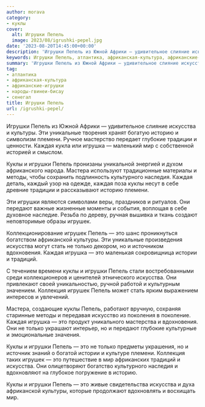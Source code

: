 ```yaml
---
author: morava
category:
- куклы
cover:
  alt: Игрушки Пепель
  image: 2023/08/igrushki-pepel.jpg
date: '2023-08-20T14:45:00+00:00'
description: 'Игрушки Пепель из Южной Африки — удивительное слияние искусства и культуры. Эти уникальные творения хранят богатую историю и символизм племени. Ручное...'
keywords: Игрушки Пепель, атлантика, африканская-культура, африканские-игрушки, народы-гвинеи-бисау, сенегал, пепель, игрушки, куклы, это, искусства, каждая, игрушек, культуры, историю, племени, игрушка, мир, только, уникальные, глубокие
summary: 'Игрушки Пепель из Южной Африки — удивительное слияние искусства и культуры. Эти уникальные творения хранят богатую историю и символизм племени. Ручное...'
tag:
- атлантика
- африканская-культура
- африканские-игрушки
- народы-гвинеи-бисау
- сенегал
title: Игрушки Пепель
url: /igrushki-pepel/
---
```


Игрушки Пепель из Южной Африки — удивительное слияние искусства и культуры. Эти уникальные творения хранят богатую историю и символизм племени. Ручное мастерство передает глубокие традиции и ценности. Каждая кукла или игрушка — маленький мир с собственной историей и смыслом.

Куклы и игрушки Пепель пронизаны уникальной энергией и духом африканского народа. Мастера используют традиционные материалы и методы, чтобы сохранить подлинность культурного наследия. Каждая деталь, каждый узор на одежде, каждая поза куклы несут в себе древние традиции и рассказывают историю племени.

Эти игрушки являются символами веры, праздников и ритуалов. Они передают важные жизненные моменты и события, воплощая в себе духовное наследие. Резьба по дереву, ручная вышивка и ткань создают неповторимые образы игрушек.

Коллекционирование игрушек Пепель — это шанс проникнуться богатством африканской культуры. Эти уникальные произведения искусства могут стать не только декором, но и источником вдохновения. Каждая игрушка — это маленькая сокровищница истории и традиций.

С течением времени куклы и игрушки Пепель стали востребованными среди коллекционеров и ценителей этнического искусства. Они привлекают своей уникальностью, ручной работой и культурным значением. Коллекция игрушек Пепель может стать ярким выражением интересов и увлечений.

Мастера, создающие куклы Пепель, работают вручную, сохраняя старинные методы и передавая искусство из поколения в поколение. Каждая игрушка — это продукт уникального мастерства и вдохновения. Они не только украшают интерьер, но и передают глубокие культурные и эмоциональные значения.

Куклы и игрушки Пепель — это не только предметы украшения, но и источник знаний о богатой истории и культуре племени. Коллекция таких игрушек — это путешествие в мир африканских традиций и искусства. Они олицетворяют богатство культурного наследия и вдохновляют на глубокое погружение в историю.

Куклы и игрушки Пепель — это живые свидетельства искусства и духа африканской культуры, которые продолжают вдохновлять и восхищать мир.